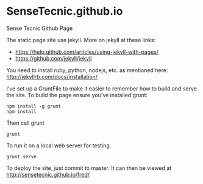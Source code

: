 # SenseTecnic.github.io
Sense Tecnic Github Page

The static page site use jekyll.  More on jekyll at these links:

- https://help.github.com/articles/using-jekyll-with-pages/
- https://github.com/jekyll/jekyll

You need to install ruby, python, nodejs, etc. as mentioned here: http://jekyllrb.com/docs/installation/

I've set up a GruntFile to make it easier to remember how to build and serve the site.  To build the page ensure you've installed grunt:

    npm install -g grunt
    npm install

Then call grunt

    grunt
    
To run it on a local web server for testing.

    grunt serve
    
To deploy the site, just commit to master.  It can then be viewed at http://sensetecnic.github.io/fred/
